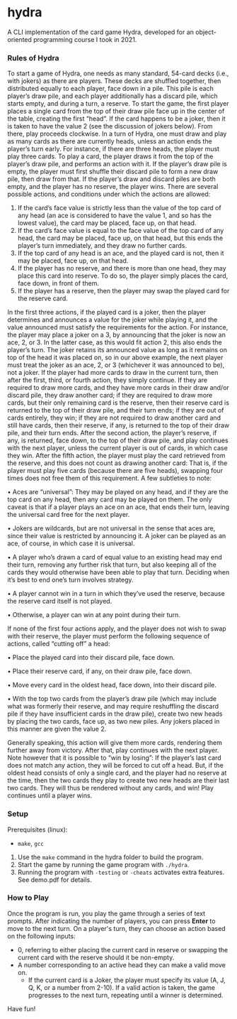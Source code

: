 # hydra
A CLI implementation of the card game Hydra, developed for an object-oriented programming course I took in 2021.

### Rules of Hydra

To start a game of Hydra, one needs as many standard, 54-card decks (i.e., with jokers) as there are players. These decks are shuffled together, then distributed equally to each player, face down in a pile. This pile is each player’s draw pile, and each player additionally has a discard pile, which starts empty, and during a turn, a reserve. To start the game, the first player places a single card from the top of their draw pile face up in the center of the table, creating the first “head”. If the card happens to be a joker, then it is taken to have the value 2 (see the discussion of jokers below). From there, play proceeds clockwise. In a turn of Hydra, one must draw and play as many cards as there are currently heads, unless an action ends the player’s turn early. For instance, if there are three heads, the player must play three cards. To play a card, the player draws it from the top of the player’s draw pile, and performs an action with it. If the player’s draw pile is empty, the player must first shuffle their discard pile to form a new draw pile, then draw from that. If the player’s draw and discard piles are both empty, and the player has no reserve, the player wins. There are several possible actions, and conditions under which the actions are allowed:

1. If the card’s face value is strictly less than the value of the top card of any head (an ace is considered to have the value 1, and so has the lowest value), the card may be placed, face up, on that head.
2. If the card’s face value is equal to the face value of the top card of any head, the card may be placed, face up, on that head, but this ends the player’s turn immediately, and they draw no further cards.
3. If the top card of any head is an ace, and the played card is not, then it may be placed, face up, on that head.
4. If the player has no reserve, and there is more than one head, they may place this card into reserve. To do so, the player simply places the card, face down, in front of them.
5. If the player has a reserve, then the player may swap the played card for the reserve card.

In the first three actions, if the played card is a joker, then the player determines and announces a value for the joker while playing it, and the value announced must satisfy the requirements for the action. For instance, the player may place a joker on a 3, by announcing that the joker is now an ace, 2, or 3. In the latter case, as this would fit action 2, this also ends the player’s turn. The joker retains its announced value as long as it remains on top of the head it was placed on, so in our above example, the next player must treat the joker as an ace, 2, or 3 (whichever it was announced to be), not a joker. If the player had more cards to draw in the current turn, then after the first, third, or fourth action, they simply continue. If they are required to draw more cards, and they have more cards in their draw and/or discard pile, they draw another card; if they are required to draw more cards, but their only remaining card is the reserve, then their reserve card is returned to the top of their draw pile, and their turn ends; if they are out of cards entirely, they win; if they are not required to draw another card and still have cards, then their reserve, if any, is returned to the top of their draw pile, and their turn ends. After the second action, the player’s reserve, if any, is returned, face down, to the top of their draw pile, and play continues with the next player, unless the current player is out of cards, in which case they win. After the fifth action, the player must play the card retrieved from the reserve, and this does not count as drawing another card: That is, if the player must play five cards (because there are five heads), swapping four times does not free them of this requirement.
A few subtleties to note:

• Aces are “universal”: They may be played on any head, and if they are the top card on any head, then any card may be played on them. The only caveat is that if a player plays an ace on an ace, that ends their turn, leaving the universal card free for the next player.

• Jokers are wildcards, but are not universal in the sense that aces are, since their value is restricted by announcing it. A joker can be played as an ace, of course, in which case it is universal.

• A player who’s drawn a card of equal value to an existing head may end their turn, removing any further risk that turn, but also keeping all of the cards they would otherwise have been able to play that turn. Deciding when it’s best to end one’s turn involves strategy.

• A player cannot win in a turn in which they’ve used the reserve, because the reserve card itself is not played.

• Otherwise, a player can win at any point during their turn.

If none of the first four actions apply, and the player does not wish to swap with their reserve, the player must perform the following sequence of actions, called “cutting off” a head:

• Place the played card into their discard pile, face down.

• Place their reserve card, if any, on their draw pile, face down.

• Move every card in the oldest head, face down, into their discard pile.

• With the top two cards from the player’s draw pile (which may include what was formerly their reserve, and may require reshuffling the discard pile if they have insufficient cards in the draw pile), create two new heads by placing the two cards, face up, as two new piles. Any jokers placed in this manner are given the value 2.

Generally speaking, this action will give them more cards, rendering them further away from victory. After that, play continues with the next player. Note however that it is possible to “win by losing”: If the player’s last card does not match any action, they will be forced to cut off a head. But, if the oldest head consists of only a single card, and the player had no reserve at the time, then the two cards they play to create two new heads are their last two cards. They will thus be rendered without any cards, and win!
Play continues until a player wins.

### Setup

Prerequisites (linux):
- `make`, `gcc`

1. Use the `make` command in the hydra folder to build the program.
2. Start the game by running the game program with `./hydra`.
3. Running the program with `-testing` or `-cheats` activates extra features. See demo.pdf for details.

### How to Play

Once the program is run, you play the game through a series of text prompts. After indicating the number of players, you can press **Enter** to move to the next turn. On a player's turn, they can choose an action based on the following inputs:
- 0, referring to either placing the current card in reserve or swapping the current card with the reserve should it be non-empty.
- A number corresponding to an active head they can make a valid move on.
    - If the current card is a Joker, the player must specify its value (A, J, Q, K, or a number from 2-10).
If a valid action is taken, the game progresses to the next turn, repeating until a winner is determined.

Have fun!
